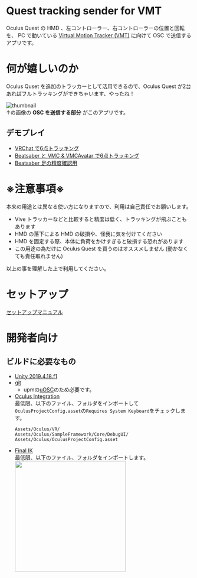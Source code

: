 # Quest tracking sender for VMT
Oculus Quest の HMD 、左コントローラー、右コントローラーの位置と回転を、 PC で動いている [Virtual Motion Tracker (VMT)](https://github.com/gpsnmeajp/VirtualMotionTracker) に向けて OSC で送信するアプリです。

# 何が嬉しいのか
Oculus Quset を追加のトラッカーとして活用できるので、Oculus Quest が2台あればフルトラッキングができちゃいます、やったね！

![thumbnail](https://pbs.twimg.com/media/Eri1LzsVEAEqZAY?format=jpg&name=small)<br>
↑の画像の **OSC を送信する部分** がこのアプリです。

## デモプレイ
* [VRChat で6点トラッキング](https://twitter.com/e_unimakura/status/1349026414868119552)
* [Beatsaber と VMC & VMCAvatar で6点トラッキング](https://twitter.com/e_unimakura/status/1348546213788860416)
* [Beatsaber 足の精度確認用](https://twitter.com/e_unimakura/status/1351186827038896129)

# ※注意事項※
本来の用途とは異なる使い方になりますので、利用は自己責任でお願いします。

* Vive トラッカーなどと比較すると精度は低く、トラッキングが飛ぶこともあります
* HMD の落下による HMD の破損や、怪我に気を付けてください
* HMD を固定する際、本体に負荷をかけすぎると破損する恐れがあります
* この用途の為だけに Oculus Quest を買うのはオススメしません
(動かなくても責任取れません)

以上の事を理解した上で利用してください。

# セットアップ
[セットアップマニュアル](https://github.com/Unimakura/QuestTrackingSenderForVMT/wiki)


# 開発者向け
## ビルドに必要なもの
* [Unity 2019.4.18.f1](https://unity3d.com/jp/get-unity/download/archive)
* [git](https://git-scm.com/downloads)
    * upmの[uOSC](https://github.com/hecomi/uOSC)のため必要です。
* [Oculus Integration](https://assetstore.unity.com/packages/tools/integration/oculus-integration-82022) <br>
最低限、以下のファイル、フォルダをインポートして`OculusProjectConfig.asset`の`Requires System Keyboard`をチェックします。  
    ```
    Assets/Oculus/VR/
    Assets/Oculus/SampleFramework/Core/DebugUI/
    Assets/Oculus/OculusProjectConfig.asset
    ```
* [Final IK](https://assetstore.unity.com/packages/tools/animation/final-ik-14290)<br>
最低限、以下のファイル、フォルダをインポートします。<br>
<a target="_blank" rel="noopener noreferrer" href="https://github.com/Unimakura/QuestTrackingSenderForVMT/wiki/images/finalik.jpg"><img src="https://github.com/Unimakura/QuestTrackingSenderForVMT/wiki/images/finalik.jpg" height="300px"></a><br>